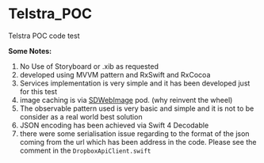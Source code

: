 # Telstra_POC
Telstra POC code test

**Some Notes:**

1. No Use of Storyboard or .xib as requested
2. developed using MVVM pattern and RxSwift and RxCocoa
3. Services implementation is very simple and it has been developed just for this test
4. image caching is via [SDWebImage](https://github.com/rs/SDWebImage/blob/master/Docs/HowToUse.md) pod. (why reinvent the wheel) 
5. The observable pattern used is very basic and simple and it is not to be consider as a real world best solution
6. JSON encoding has been achieved via Swift 4 Decodable 
7. there were some serialisation issue regarding to the format of the json coming from the url which has been address in the code. Please see the comment in the `DropboxApiClient.swift`
